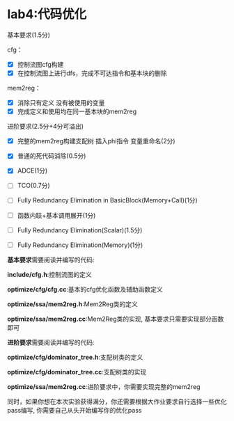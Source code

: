 # lab4:代码优化

基本要求(1.5分)

cfg：

- [x] 控制流图cfg构建
- [x] 在控制流图上进行dfs，完成不可达指令和基本块的删除

mem2reg：

- [x] 消除只有定义 没有被使用的变量
- [x] 完成定义和使用均在同一基本块的mem2reg

进阶要求(2.5分+4分可溢出)

- [x] 完整的mem2reg构建支配树 插入phi指令 变量重命名(2分)
- [x] 普通的死代码消除(0.5分)
- [x] ADCE(1分)
- [ ] TCO(0.7分)
- [ ] Fully Redundancy Elimination in BasicBlock(Memory+Call)(1分)
- [ ] 函数内联+基本调用展开(1分)
- [ ] Fully Redundancy Elimination(Scalar)(1.5分)
- [ ] Fully Redundancy Elimination(Memory)(1分)







**基本要求**需要阅读并编写的代码:

**include/cfg.h**:控制流图的定义

**optimize/cfg/cfg.cc**:基本的cfg优化函数及辅助函数定义

**optimize/ssa/mem2reg.h**:Mem2Reg类的定义

**optimize/ssa/mem2reg.cc**:Mem2Reg类的实现, 基本要求只需要实现部分函数即可









**进阶要求**需要阅读并编写的代码:

**optimize/cfg/dominator_tree.h**:支配树类的定义

**optimize/cfg/dominator_tree.cc**:支配树类的实现

**optimize/ssa/mem2reg.cc**:进阶要求中，你需要实现完整的mem2reg

同时，如果你想在本次实验获得满分，你还需要根据大作业要求自行选择一些优化pass编写, 你需要自己从头开始编写你的优化pass